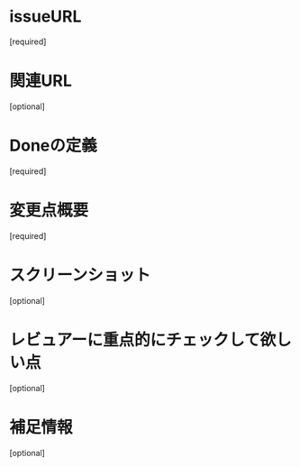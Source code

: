 # issueURL
[required]

# 関連URL
[optional]

# Doneの定義
[required]

# 変更点概要
[required]

# スクリーンショット
[optional]

# レビュアーに重点的にチェックして欲しい点
[optional]

# 補足情報
[optional]
